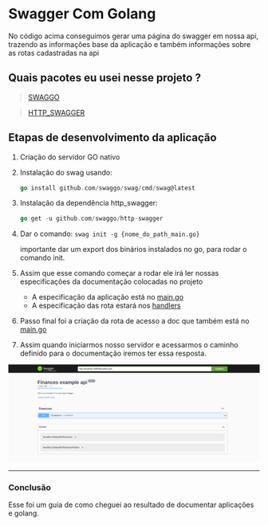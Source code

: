 # Swagger Com Golang

No código acima conseguimos gerar uma página do swagger em nossa api, trazendo as informações base da aplicação e também informações sobre as rotas cadastradas na api

## Quais pacotes eu usei nesse projeto ?

> [SWAGGO](https://github.com/swaggo/swag)

> [HTTP_SWAGGER](https://github.com/swaggo/http-swagger)

## Etapas de desenvolvimento da aplicação
1. Criação do servidor GO nativo
2. Instalação do swag usando:
    ~~~go
    go install github.com/swaggo/swag/cmd/swag@latest
    ~~~
3. Instalação da dependência http_swagger:
    ~~~go
    go get -u github.com/swaggo/http-swagger
    ~~~
4. Dar o comando: `swag init -g {nome_do_path_main.go}`

    importante dar um export dos binários instalados no go, para rodar o comando init.
5. Assim que esse comando começar a rodar ele irá ler nossas especificações da documentação colocadas no projeto

    - A especificação da aplicação está no [main.go]()
    - A especificação das rota estará nos [handlers]()
6. Passo final foi a criação da rota de acesso a doc que também está no [main.go]()
7. Assim quando iniciarmos nosso servidor e acessarmos o caminho definido para o documentação iremos ter essa resposta.

![Imagem](/assets/image.png)

---

### Conclusão

Esse foi um guia de como cheguei ao resultado de documentar aplicações e golang.